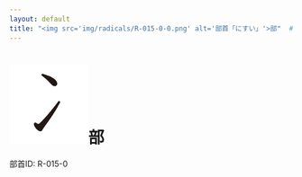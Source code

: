 ```yaml
---
layout: default
title: "<img src='img/radicals/R-015-0-0.png' alt='部首「にすい」'>部"  # glyphをタイトルに使用
---
```


# <img src='img/radicals/R-015-0-0.png' alt='部首「にすい」'>部
部首ID: R-015-0
